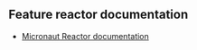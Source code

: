 ## Feature reactor documentation

- [Micronaut Reactor documentation](https://micronaut-projects.github.io/micronaut-reactor/snapshot/guide/index.html)


